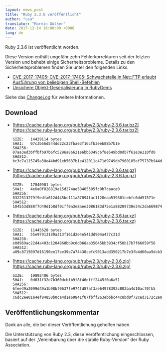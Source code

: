 ```yaml
---
layout: news_post
title: "Ruby 2.3.6 veröffentlicht"
author: "usa"
translator: "Marvin Gülker"
date: 2017-12-14 16:00:00 +0000
lang: de
---
```


Ruby 2.3.6 ist veröffentlicht worden.

Diese Version enthält ungefähr zehn Fehlerkorrekturen seit der letzten
Version und behebt einige Sicherheitsprobleme. Details zu den
Sicherheitsproblemen finden Sie unter den folgenden Links.

* [CVE-2017-17405: CVE-2017-17405: Schwachstelle in Net::FTP erlaubt Ausführung von beliebigen Shell-Befehlen](/de/news/2017/12/14/net-ftp-command-injection-cve-2017-17405/)
* [Unsichere Objekt-Deserialisierung in RubyGems](http://blog.rubygems.org/2017/10/09/unsafe-object-deserialization-vulnerability.html)

Siehe das
[ChangeLog](https://svn.ruby-lang.org/repos/ruby/tags/v2_3_6/ChangeLog)
für weitere Informationen.

## Download

* [https://cache.ruby-lang.org/pub/ruby/2.3/ruby-2.3.6.tar.bz2](https://cache.ruby-lang.org/pub/ruby/2.3/ruby-2.3.6.tar.bz2)

      SIZE:   14429114 bytes
      SHA1:   07c3b66d544dd22c22fbae3f16cfb3eeb88b7b1e
      SHA256: 07aa3ed3bffbfb97b6fc5296a86621e6bb5349c6f8e549bd0db7f61e3e210fd0
      SHA512: bc3c7a115745a38e44bd91eb5637b1e412011c471d9749db7960185ef75737b944dd0e524f22432809649952ca7d93f46d458990e9cd2b0db5ca8abf4bc8ea99

* [https://cache.ruby-lang.org/pub/ruby/2.3/ruby-2.3.6.tar.gz](https://cache.ruby-lang.org/pub/ruby/2.3/ruby-2.3.6.tar.gz)

      SIZE:   17840901 bytes
      SHA1:   4e6a0f828819e15d274ae58485585fc8b7caace0
      SHA256: 8322513279f9edfa612d445bc111a87894fac1128eaa539301cebfc0dd51571e
      SHA512: 104553d888f7d49d1b8df0cff0a3e8aee3086183d75e1a88289730e34c2da669874d7abe83e84bf1b3be9a3337a34f19ea9f9dcfbf1f7fc1136bb8f922776ea4

* [https://cache.ruby-lang.org/pub/ruby/2.3/ruby-2.3.6.tar.xz](https://cache.ruby-lang.org/pub/ruby/2.3/ruby-2.3.6.tar.xz)

      SIZE:   11445628 bytes
      SHA1:   55e97913180a313f161d2e4e541dd904a477c31d
      SHA256: e0d969ac22d4a403c1204868bb9c0d068aa35045bb3934cf50b17b7f66059f56
      SHA512: a09c8715097d16190ee17ee39e7a74438cefc9013add350217b7e3fb4d60aa9dcb30595adf832b0d67a5c45b1fe9d4effb767c995af2759420859f8d763c693a

* [https://cache.ruby-lang.org/pub/ruby/2.3/ruby-2.3.6.zip](https://cache.ruby-lang.org/pub/ruby/2.3/ruby-2.3.6.zip)

      SIZE:   19892406 bytes
      SHA1:   0d631f32e7b360dcbfb9f8f46dfff2445f0a6a51
      SHA256: 6fee49a2099d49a1b98bf0637fe974fd87af3ae64978392c802ba4d10ac70fb5
      SHA512: c6dc2ee01a4ef84850b0ca4d1e60841f07fbff263ebbbc44c8bd0f72ced3172c2e0b9c883496bfc4f5a42f4827a061f8f479d05bda5f693a274c451914e0b03e

## Veröffentlichungskommentar

Dank an alle, die bei dieser Veröffentlichung geholfen haben.

Die Unterstützung von Ruby 2.3, diese Veröffentlichung eingeschlossen,
basiert auf der „Vereinbarung über die stabile Ruby-Version“ der Ruby
Association.
